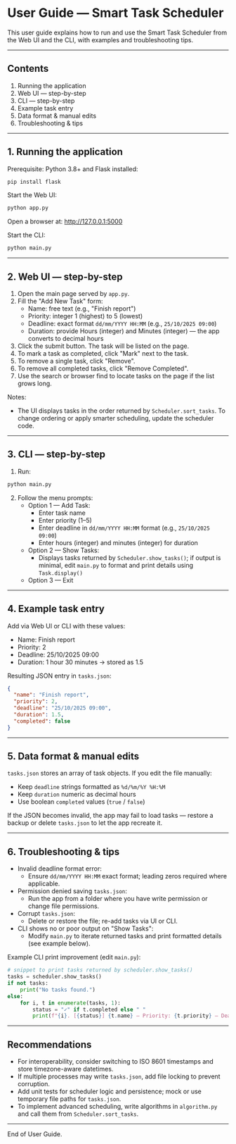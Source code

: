 # User Guide — Smart Task Scheduler

This user guide explains how to run and use the Smart Task Scheduler from the Web UI and the CLI, with examples and troubleshooting tips.

---

## Contents
1. Running the application  
2. Web UI — step-by-step  
3. CLI — step-by-step  
4. Example task entry  
5. Data format & manual edits  
6. Troubleshooting & tips

---

## 1. Running the application

Prerequisite: Python 3.8+ and Flask installed:
```sh
pip install flask
```

Start the Web UI:
```sh
python app.py
```
Open a browser at: http://127.0.0.1:5000

Start the CLI:
```sh
python main.py
```

---

## 2. Web UI — step-by-step

1. Open the main page served by `app.py`.
2. Fill the "Add New Task" form:
   - Name: free text (e.g., "Finish report")
   - Priority: integer 1 (highest) to 5 (lowest)
   - Deadline: exact format `dd/mm/YYYY HH:MM` (e.g., `25/10/2025 09:00`)
   - Duration: provide Hours (integer) and Minutes (integer) — the app converts to decimal hours
3. Click the submit button. The task will be listed on the page.
4. To mark a task as completed, click "Mark" next to the task.
5. To remove a single task, click "Remove".
6. To remove all completed tasks, click "Remove Completed".
7. Use the search or browser find to locate tasks on the page if the list grows long.

Notes:
- The UI displays tasks in the order returned by `Scheduler.sort_tasks`. To change ordering or apply smarter scheduling, update the scheduler code.

---

## 3. CLI — step-by-step

1. Run:
```sh
python main.py
```
2. Follow the menu prompts:
   - Option 1 — Add Task:
     - Enter task name
     - Enter priority (1–5)
     - Enter deadline in `dd/mm/YYYY HH:MM` format (e.g., `25/10/2025 09:00`)
     - Enter hours (integer) and minutes (integer) for duration
   - Option 2 — Show Tasks:
     - Displays tasks returned by `Scheduler.show_tasks()`; if output is minimal, edit `main.py` to format and print details using `Task.display()`
   - Option 3 — Exit

---

## 4. Example task entry

Add via Web UI or CLI with these values:
- Name: Finish report  
- Priority: 2  
- Deadline: 25/10/2025 09:00  
- Duration: 1 hour 30 minutes -> stored as 1.5

Resulting JSON entry in `tasks.json`:
```json
{
  "name": "Finish report",
  "priority": 2,
  "deadline": "25/10/2025 09:00",
  "duration": 1.5,
  "completed": false
}
```

---

## 5. Data format & manual edits

`tasks.json` stores an array of task objects. If you edit the file manually:
- Keep `deadline` strings formatted as `%d/%m/%Y %H:%M`
- Keep `duration` numeric as decimal hours
- Use boolean `completed` values (`true` / `false`)

If the JSON becomes invalid, the app may fail to load tasks — restore a backup or delete `tasks.json` to let the app recreate it.

---

## 6. Troubleshooting & tips

- Invalid deadline format error:
  - Ensure `dd/mm/YYYY HH:MM` exact format; leading zeros required where applicable.
- Permission denied saving `tasks.json`:
  - Run the app from a folder where you have write permission or change file permissions.
- Corrupt `tasks.json`:
  - Delete or restore the file; re-add tasks via UI or CLI.
- CLI shows no or poor output on "Show Tasks":
  - Modify `main.py` to iterate returned tasks and print formatted details (see example below).

Example CLI print improvement (edit `main.py`):
```py
# snippet to print tasks returned by scheduler.show_tasks()
tasks = scheduler.show_tasks()
if not tasks:
    print("No tasks found.")
else:
    for i, t in enumerate(tasks, 1):
        status = "✓" if t.completed else " "
        print(f"{i}. [{status}] {t.name} — Priority: {t.priority} — Deadline: {t.deadline} — Duration: {t.duration}h")
```

---

## Recommendations
- For interoperability, consider switching to ISO 8601 timestamps and store timezone-aware datetimes.
- If multiple processes may write `tasks.json`, add file locking to prevent corruption.
- Add unit tests for scheduler logic and persistence; mock or use temporary file paths for `tasks.json`.
- To implement advanced scheduling, write algorithms in `algorithm.py` and call them from `Scheduler.sort_tasks`.

---

End of User Guide.